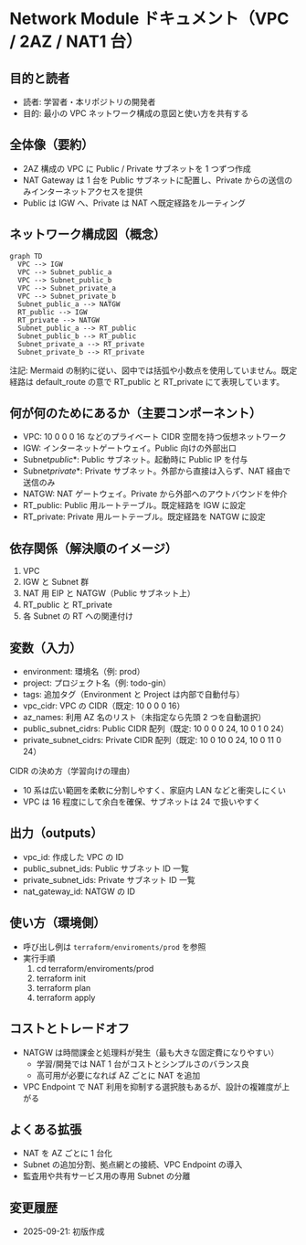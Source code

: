 # Network Module ドキュメント（VPC / 2AZ / NAT1 台）

## 目的と読者

- 読者: 学習者・本リポジトリの開発者
- 目的: 最小の VPC ネットワーク構成の意図と使い方を共有する

## 全体像（要約）

- 2AZ 構成の VPC に Public / Private サブネットを 1 つずつ作成
- NAT Gateway は 1 台を Public サブネットに配置し、Private からの送信のみインターネットアクセスを提供
- Public は IGW へ、Private は NAT へ既定経路をルーティング

## ネットワーク構成図（概念）

```mermaid
graph TD
  VPC --> IGW
  VPC --> Subnet_public_a
  VPC --> Subnet_public_b
  VPC --> Subnet_private_a
  VPC --> Subnet_private_b
  Subnet_public_a --> NATGW
  RT_public --> IGW
  RT_private --> NATGW
  Subnet_public_a --> RT_public
  Subnet_public_b --> RT_public
  Subnet_private_a --> RT_private
  Subnet_private_b --> RT_private
```

注記: Mermaid の制約に従い、図中では括弧や小数点を使用していません。既定経路は default_route の意で RT_public と RT_private にて表現しています。

## 何が何のためにあるか（主要コンポーネント）

- VPC: 10 0 0 0 16 などのプライベート CIDR 空間を持つ仮想ネットワーク
- IGW: インターネットゲートウェイ。Public 向けの外部出口
- Subnet*public*\*: Public サブネット。起動時に Public IP を付与
- Subnet*private*\*: Private サブネット。外部から直接は入らず、NAT 経由で送信のみ
- NATGW: NAT ゲートウェイ。Private から外部へのアウトバウンドを仲介
- RT_public: Public 用ルートテーブル。既定経路を IGW に設定
- RT_private: Private 用ルートテーブル。既定経路を NATGW に設定

## 依存関係（解決順のイメージ）

1. VPC
2. IGW と Subnet 群
3. NAT 用 EIP と NATGW（Public サブネット上）
4. RT_public と RT_private
5. 各 Subnet の RT への関連付け

## 変数（入力）

- environment: 環境名（例: prod）
- project: プロジェクト名（例: todo-gin）
- tags: 追加タグ（Environment と Project は内部で自動付与）
- vpc_cidr: VPC の CIDR（既定: 10 0 0 0 16）
- az_names: 利用 AZ 名のリスト（未指定なら先頭 2 つを自動選択）
- public_subnet_cidrs: Public CIDR 配列（既定: 10 0 0 0 24, 10 0 1 0 24）
- private_subnet_cidrs: Private CIDR 配列（既定: 10 0 10 0 24, 10 0 11 0 24）

CIDR の決め方（学習向けの理由）

- 10 系は広い範囲を柔軟に分割しやすく、家庭内 LAN などと衝突しにくい
- VPC は 16 程度にして余白を確保、サブネットは 24 で扱いやすく

## 出力（outputs）

- vpc_id: 作成した VPC の ID
- public_subnet_ids: Public サブネット ID 一覧
- private_subnet_ids: Private サブネット ID 一覧
- nat_gateway_id: NATGW の ID

## 使い方（環境側）

- 呼び出し例は `terraform/enviroments/prod` を参照
- 実行手順
  1. cd terraform/enviroments/prod
  2. terraform init
  3. terraform plan
  4. terraform apply

## コストとトレードオフ

- NATGW は時間課金と処理料が発生（最も大きな固定費になりやすい）
  - 学習/開発では NAT 1 台がコストとシンプルさのバランス良
  - 高可用が必要になれば AZ ごとに NAT を追加
- VPC Endpoint で NAT 利用を抑制する選択肢もあるが、設計の複雑度が上がる

## よくある拡張

- NAT を AZ ごとに 1 台化
- Subnet の追加分割、拠点網との接続、VPC Endpoint の導入
- 監査用や共有サービス用の専用 Subnet の分離

## 変更履歴

- 2025-09-21: 初版作成
